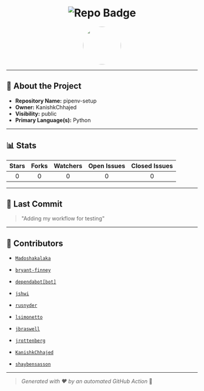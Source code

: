 <h1 align="center">
    <img src="https://img.shields.io/badge/pipenv-setup-🎯-blueviolet?style=for-the-badge" alt="Repo Badge">
  </h1>
  
  <p align="center">
    <img src="https://avatars.githubusercontent.com/u/121193249?v=4" width="100" style="border-radius:50%;">
  </p>
  
  ---
  
  ## 📖 About the Project
  - **Repository Name:** pipenv-setup
  - **Owner:** KanishkChhajed
  - **Visibility:** public
  - **Primary Language(s):** Python
  
  ---
  
  ## 📊 Stats
  
  | Stars | Forks | Watchers | Open Issues | Closed Issues |
  |:----:|:-----:|:--------:|:-----------:|:-------------:|
  | 0 | 0 | 0 | 0 | 0 |
  
  ---
  
  ## 📢 Last Commit
  
  > "Adding my workflow for testing"
  
  ---
  
  ## 🤝 Contributors
  
  
  - [`Madoshakalaka`](#)
  
  - [`bryant-finney`](#)
  
  - [`dependabot[bot]`](#)
  
  - [`jshwi`](#)
  
  - [`rusnyder`](#)
  
  - [`lsimonetto`](#)
  
  - [`jbraswell`](#)
  
  - [`jrottenberg`](#)
  
  - [`KanishkChhajed`](#)
  
  - [`shaybensasson`](#)
  
  
  ---
  
  > *Generated with ❤️ by an automated GitHub Action* 🚀
  
